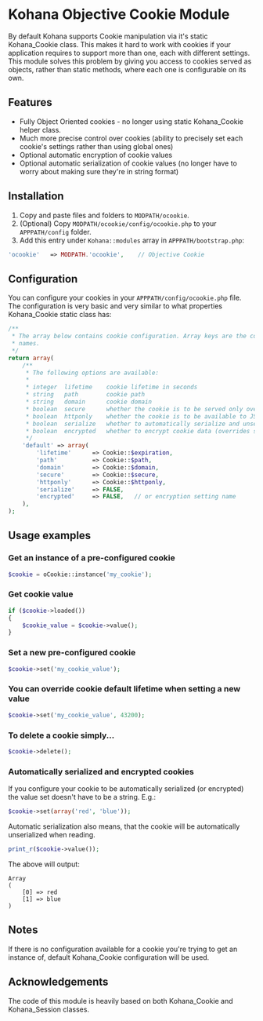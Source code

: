 Kohana Objective Cookie Module
==============================

By default Kohana supports Cookie manipulation via it's static Kohana_Cookie
class. This makes it hard to work with cookies if your application requires to
support more than one, each with different settings. This module solves this
problem by giving you access to cookies served as objects, rather than static
methods, where each one is configurable on its own.

## Features

- Fully Object Oriented cookies - no longer using static Kohana_Cookie helper class.
- Much more precise control over cookies (ability to precisely set each cookie's settings rather than using global ones)
- Optional automatic encryption of cookie values
- Optional automatic serialization of cookie values (no longer have to worry about making sure they're in string format)

## Installation

1. Copy and paste files and folders to `MODPATH/ocookie`.
2. (Optional) Copy `MODPATH/ocookie/config/ocookie.php` to your `APPPATH/config` folder.
3. Add this entry under `Kohana::modules` array in `APPPATH/bootstrap.php`:

```php
'ocookie'	=> MODPATH.'ocookie',	 // Objective Cookie
```

## Configuration

You can configure your cookies in your `APPPATH/config/ocookie.php` file.
The configuration is very basic and very similar to what properties
Kohana_Cookie static class has:

```php
/**
 * The array below contains cookie configuration. Array keys are the cookie
 * names.
 */
return array(
    /**
     * The following options are available:
     *
     * integer  lifetime    cookie lifetime in seconds
     * string   path        cookie path
     * string   domain      cookie domain
     * boolean  secure      whether the cookie is to be served only over HTTPS
     * boolean  httponly    whether the cookie is to be available to JS or not
     * boolean  serialize   whether to automatically serialize and unserialize cookie value
     * boolean  encrypted   whether to encrypt cookie data (overrides serialize setting)
     */
    'default' => array(
        'lifetime'      => Cookie::$expiration,
        'path'          => Cookie::$path,
        'domain'        => Cookie::$domain,
        'secure'        => Cookie::$secure,
        'httponly'      => Cookie::$httponly,
        'serialize'     => FALSE,
        'encrypted'     => FALSE,   // or encryption setting name
    ),
);
```

## Usage examples

### Get an instance of a pre-configured cookie

```php
$cookie = oCookie::instance('my_cookie');
```

### Get cookie value

```php
if ($cookie->loaded())
{
    $cookie_value = $cookie->value();
}
```

### Set a new pre-configured cookie

```php
$cookie->set('my_cookie_value');
```

### You can override cookie default lifetime when setting a new value

```php
$cookie->set('my_cookie_value', 43200);
```

### To delete a cookie simply...

```php
$cookie->delete();
```

### Automatically serialized and encrypted cookies

If you configure your cookie to be automatically serialized (or encrypted) the
value set doesn't have to be a string. E.g.:

```php
$cookie->set(array('red', 'blue'));
```

Automatic serialization also means, that the cookie will be automatically
unserialized when reading.

```php
print_r($cookie->value());
```

The above will output:

    Array
    (
        [0] => red
        [1] => blue
    )

## Notes

If there is no configuration available for a cookie you're trying to get an
instance of, default Kohana_Cookie configuration will be used.

## Acknowledgements

The code of this module is heavily based on both Kohana_Cookie and Kohana_Session
classes.
